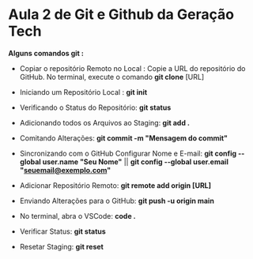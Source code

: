 # Aula 2 de Git e Github da Geração Tech

__Alguns comandos git :__

- Copiar o repositório Remoto no Local :
Copie a URL do repositório do GitHub.
No terminal, execute o comando
__git clone__ [URL]

- Iniciando um Repositório Local : __git init__

- Verificando o Status do Repositório: __git status__
  
- Adicionando todos os Arquivos ao Staging: __git add .__
  
- Comitando Alterações: __git commit -m "Mensagem do commit"__
  
- Sincronizando com o GitHub
Configurar Nome e E-mail: __git config --global user.name "Seu Nome"__ || __git config --global user.email "seuemail@exemplo.com"__
  
- Adicionar Repositório Remoto: __git remote add origin [URL]__
  
- Enviando Alterações para o GitHub: __git push -u origin main__
  
- No terminal, abra o VSCode: __code .__

- Verificar Status: __git status__
  
- Resetar Staging: __git reset__


